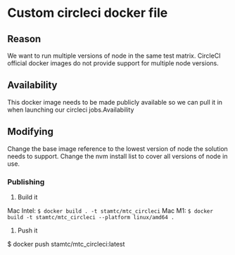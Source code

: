 # Custom circleci docker file

## Reason

We want to run multiple versions of node in the same test matrix.  CircleCI official docker images do not provide support
for multiple node versions.

## Availability

This docker image needs to be made publicly available so we can pull it in when launching our circleci jobs.Availability

## Modifying
Change the base image reference to the lowest version of node the solution needs to support.  Change the nvm install list to cover all versions of node in use.

### Publishing

1. Build it

Mac Intel: `$ docker build . -t stamtc/mtc_circleci`
Mac M1: `$ docker build -t stamtc/mtc_circleci --platform linux/amd64 .`

1. Push it

$ docker push stamtc/mtc_circleci:latest


